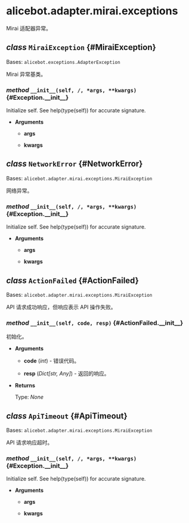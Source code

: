 # alicebot.adapter.mirai.exceptions

Mirai 适配器异常。

## _class_ `MiraiException` {#MiraiException}

Bases: `alicebot.exceptions.AdapterException`

Mirai 异常基类。

### _method_ `__init__(self, /, *args, **kwargs)` {#Exception.\_\_init\_\_}

Initialize self.  See help(type(self)) for accurate signature.

- **Arguments**

  - **args**

  - **kwargs**

## _class_ `NetworkError` {#NetworkError}

Bases: `alicebot.adapter.mirai.exceptions.MiraiException`

网络异常。

### _method_ `__init__(self, /, *args, **kwargs)` {#Exception.\_\_init\_\_}

Initialize self.  See help(type(self)) for accurate signature.

- **Arguments**

  - **args**

  - **kwargs**

## _class_ `ActionFailed` {#ActionFailed}

Bases: `alicebot.adapter.mirai.exceptions.MiraiException`

API 请求成功响应，但响应表示 API 操作失败。

### _method_ `__init__(self, code, resp)` {#ActionFailed.\_\_init\_\_}

初始化。

- **Arguments**

  - **code** (_int_) - 错误代码。

  - **resp** (_Dict\[str, Any\]_) - 返回的响应。

- **Returns**

  Type: _None_

## _class_ `ApiTimeout` {#ApiTimeout}

Bases: `alicebot.adapter.mirai.exceptions.MiraiException`

API 请求响应超时。

### _method_ `__init__(self, /, *args, **kwargs)` {#Exception.\_\_init\_\_}

Initialize self.  See help(type(self)) for accurate signature.

- **Arguments**

  - **args**

  - **kwargs**
